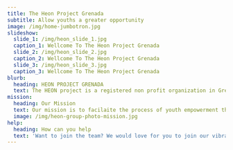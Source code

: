 ```yaml
---
title: The Heon Project Grenada
subtitle: Allow youths a greater opportunity
image: /img/home-jumbotron.jpg
slideshow:
  slide_1: /img/heon_slide_1.jpg
  caption_1: Wellcome To The Heon Project Grenada
  slide_2: /img/heon_slide_2.jpg
  caption_2: Wellcome To The Heon Project Grenada
  slide_3: /img/heon_slide_3.jpg
  caption_3: Wellcome To The Heon Project Grenada
blurb:
  heading: HEON PROJECT GRENADA
  text: The HEON project is a registered non profit organization in Grenada, West Indies. A diverse and dedicated team of young professionals throughout the state of Grenada have committed their efforts to this initiative that facilitates the empowerment of young people. The project operates on fundamental principles as accountability, efficiency and transparency. Our beneficiaries are Grenadian nationals with enormous talents and skills awaiting the endless possibilites that exist in their chosen fields.
mission:
  heading: Our Mission
  text: Our mission is to facilaite the process of youth empowerment through education. We believe education is the gateway to upward mobility and every student desirous of a college education in Grenada should be afforded the opportunity to do so
  image: /img/heon-group-photo-mission.jpg
help:
  heading: How can you help 
  text: 'Want to join the team? We would love for you to join our vibrant team of professionals who are empowering youth throughout Grenada. Join our team and become part of the HEON Family. Become a HEON sponsor by purchasing one of three packages: platinum, gold or silver or simply make a contribution of any amount to the project. We also collaborate with organizations and businesses to offer special awards.'
---
```

